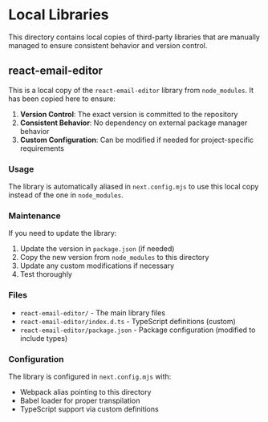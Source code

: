 # Local Libraries

This directory contains local copies of third-party libraries that are manually managed to ensure consistent behavior and version control.

## react-email-editor

This is a local copy of the `react-email-editor` library from `node_modules`. It has been copied here to ensure:

1. **Version Control**: The exact version is committed to the repository
2. **Consistent Behavior**: No dependency on external package manager behavior
3. **Custom Configuration**: Can be modified if needed for project-specific requirements

### Usage

The library is automatically aliased in `next.config.mjs` to use this local copy instead of the one in `node_modules`.

### Maintenance

If you need to update the library:

1. Update the version in `package.json` (if needed)
2. Copy the new version from `node_modules` to this directory
3. Update any custom modifications if necessary
4. Test thoroughly

### Files

- `react-email-editor/` - The main library files
- `react-email-editor/index.d.ts` - TypeScript definitions (custom)
- `react-email-editor/package.json` - Package configuration (modified to include types)

### Configuration

The library is configured in `next.config.mjs` with:

- Webpack alias pointing to this directory
- Babel loader for proper transpilation
- TypeScript support via custom definitions

